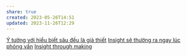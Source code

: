 ```yaml
---
share: true
created: 2023-05-26T14:51
updated: 2023-11-26T12:29
---
```


[Ý tưởng với hiểu biết sâu đều là giả thiết](./%C3%9D%20t%C6%B0%E1%BB%9Fng%20v%E1%BB%9Bi%20hi%E1%BB%83u%20bi%E1%BA%BFt%20s%C3%A2u%20%C4%91%E1%BB%81u%20l%C3%A0%20gi%E1%BA%A3%20thi%E1%BA%BFt.md)
[Insight sẽ thường ra ngay lúc phỏng vấn](./Ng%C6%B0%E1%BB%9Di%20d%C3%B9ng/Ph%E1%BB%8Fng%20v%E1%BA%A5n/Insight%20s%E1%BA%BD%20th%C6%B0%E1%BB%9Dng%20ra%20ngay%20l%C3%BAc%20ph%E1%BB%8Fng%20v%E1%BA%A5n.md) [Insight through making](../C%C3%B4ng%20vi%E1%BB%87c/Insight%20through%20making.md)